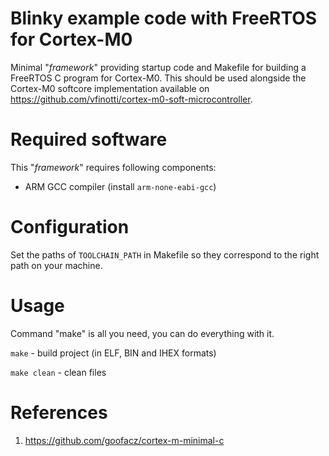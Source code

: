 # Blinky example code with FreeRTOS for Cortex-M0
Minimal "*framework*" providing startup code and Makefile for building a FreeRTOS C program for Cortex-M0. This should be used alongside the Cortex-M0 softcore implementation available on https://github.com/vfinotti/cortex-m0-soft-microcontroller.

# Required software
This "*framework*" requires following components:
- ARM GCC compiler (install `arm-none-eabi-gcc`)

# Configuration
Set the paths of `TOOLCHAIN_PATH` in Makefile so they correspond to the right path on your machine.

# Usage
Command "make" is all you need, you can do everything with it.

`make` - build project (in ELF, BIN and IHEX formats)

`make clean` - clean files


# References

1. https://github.com/goofacz/cortex-m-minimal-c